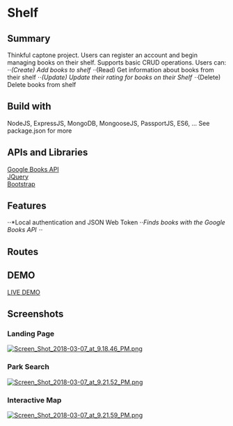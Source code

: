 # Shelf 

## Summary
Thinkful captone project. Users can register an account and begin managing books on their shelf. Supports basic CRUD operations. Users can:
⋅⋅*(Create) Add books to shelf
⋅⋅*(Read) Get information about books from their shelf
⋅⋅*(Update) Update their rating for books on their Shelf
⋅⋅*(Delete) Delete books from shelf

## Build with
NodeJS, ExpressJS, MongoDB, MongooseJS, PassportJS, ES6, ... See package.json for more

## APIs and Libraries
[Google Books API](https://developers.google.com/books/docs/v1/using) <br>
[JQuery](https://api.jquery.com/) <br>
[Bootstrap](https://getbootstrap.com/docs/4.1/getting-started/introduction/) <br>

## Features
⋅⋅*Local authentication and JSON Web Token
⋅⋅*Finds books with the Google Books API 
⋅⋅*

## Routes

## DEMO
[LIVE DEMO]()

## Screenshots
### Landing Page
[![Screen_Shot_2018-03-07_at_9.18.46_PM.png](https://s10.postimg.org/6bou1hk7t/Screen_Shot_2018-03-07_at_9.18.46_PM.png)](https://postimg.org/image/td5f78jv9/)

### Park Search
[![Screen_Shot_2018-03-07_at_9.21.52_PM.png](https://s10.postimg.org/aktk3oq21/Screen_Shot_2018-03-07_at_9.21.52_PM.png)](https://postimg.org/image/ptjhhgjqd/)

### Interactive Map
[![Screen_Shot_2018-03-07_at_9.21.59_PM.png](https://s10.postimg.org/cpdx4rjyx/Screen_Shot_2018-03-07_at_9.21.59_PM.png)](https://postimg.org/image/etya5ullh/)

